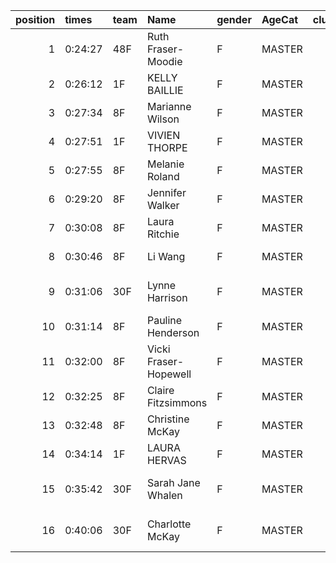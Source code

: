 |   position | times   | team   | Name                  | gender   | AgeCat   |   clubnumber | Club name                  | Website                                |   finishPosition |
|-----------:|:--------|:-------|:----------------------|:---------|:---------|-------------:|:---------------------------|:---------------------------------------|-----------------:|
|          1 | 0:24:27 | 48F    | Ruth Fraser-Moodie    | F        | MASTER   |           48 | Springburn Harriers        | https://www.springburnharriers.co.uk/  |               54 |
|          2 | 0:26:12 | 1F     | KELLY BAILLIE         | F        | MASTER   |            1 | East Kilbride AC           | http://www.ekac.org.uk/                |               83 |
|          3 | 0:27:34 | 8F     | Marianne Wilson       | F        | MASTER   |            8 | Bellahouston Harriers      | http://www.bellahoustonharriers.co.uk/ |              100 |
|          4 | 0:27:51 | 1F     | VIVIEN THORPE         | F        | MASTER   |            1 | East Kilbride AC           | http://www.ekac.org.uk/                |              108 |
|          5 | 0:27:55 | 8F     | Melanie Roland        | F        | MASTER   |            8 | Bellahouston Harriers      | http://www.bellahoustonharriers.co.uk/ |              110 |
|          6 | 0:29:20 | 8F     | Jennifer Walker       | F        | MASTER   |            8 | Bellahouston Harriers      | http://www.bellahoustonharriers.co.uk/ |              126 |
|          7 | 0:30:08 | 8F     | Laura Ritchie         | F        | MASTER   |            8 | Bellahouston Harriers      | http://www.bellahoustonharriers.co.uk/ |              136 |
|          8 | 0:30:46 | 8F     | Li Wang               | F        | MASTER   |            8 | Bellahouston Harriers      | http://www.bellahoustonharriers.co.uk/ |              140 |
|          9 | 0:31:06 | 30F    | Lynne Harrison        | F        | MASTER   |           30 | Greenock Glenpark Harriers | https://greenockglenparkharriers.com/  |              142 |
|         10 | 0:31:14 | 8F     | Pauline Henderson     | F        | MASTER   |            8 | Bellahouston Harriers      | http://www.bellahoustonharriers.co.uk/ |              143 |
|         11 | 0:32:00 | 8F     | Vicki Fraser-Hopewell | F        | MASTER   |            8 | Bellahouston Harriers      | http://www.bellahoustonharriers.co.uk/ |              147 |
|         12 | 0:32:25 | 8F     | Claire Fitzsimmons    | F        | MASTER   |            8 | Bellahouston Harriers      | http://www.bellahoustonharriers.co.uk/ |              149 |
|         13 | 0:32:48 | 8F     | Christine McKay       | F        | MASTER   |            8 | Bellahouston Harriers      | http://www.bellahoustonharriers.co.uk/ |              151 |
|         14 | 0:34:14 | 1F     | LAURA HERVAS          | F        | MASTER   |            1 | East Kilbride AC           | http://www.ekac.org.uk/                |              152 |
|         15 | 0:35:42 | 30F    | Sarah Jane Whalen     | F        | MASTER   |           30 | Greenock Glenpark Harriers | https://greenockglenparkharriers.com/  |              154 |
|         16 | 0:40:06 | 30F    | Charlotte McKay       | F        | MASTER   |           30 | Greenock Glenpark Harriers | https://greenockglenparkharriers.com/  |              157 |